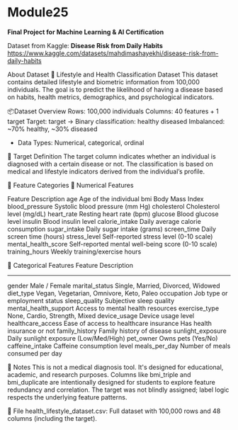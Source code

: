 # Module25
**Final Project for Machine Learning &amp; AI Certification**

Dataset from Kaggle: **Disease Risk from Daily Habits**
https://www.kaggle.com/datasets/mahdimashayekhi/disease-risk-from-daily-habits

About Dataset
🧠 Lifestyle and Health Classification Dataset
This dataset contains detailed lifestyle and biometric information from 100,000 individuals. The goal is to predict the likelihood of having a disease based on habits, health metrics, demographics, and psychological indicators.

📦Dataset Overview
Rows: 100,000 individuals
Columns: 40 features + 1 target
Target: target → Binary classification:
healthy
diseased
Imbalanced: ~70% healthy, ~30% diseased
- Data Types: Numerical, categorical, ordinal
  
🎯 Target Definition
The target column indicates whether an individual is diagnosed with a certain disease or not. The classification is based on medical and lifestyle indicators derived from the individual’s profile.

🧬 Feature Categories
🔢 Numerical Features

Feature	            Description
age	                Age of the individual
bmi	                Body Mass Index
blood_pressure	    Systolic blood pressure (mm Hg)
cholesterol	        Cholesterol level (mg/dL)
heart_rate	        Resting heart rate (bpm)
glucose	Blood       glucose level
insulin	Blood       insulin level
calorie_intake	    Daily average calorie consumption
sugar_intake	      Daily sugar intake (grams)
screen_time	        Daily screen time (hours)
stress_level	      Self-reported stress level (0-10 scale)
mental_health_score	Self-reported mental well-being score (0-10 scale)
training_hours	    Weekly training/exercise hours

🧩 Categorical Features
Feature	            Description
_____________________________________________________________
gender	            Male / Female
marital_status	    Single, Married, Divorced, Widowed
diet_type	          Vegan, Vegetarian, Omnivore, Keto, Paleo
occupation	        Job type or employment status
sleep_quality	      Subjective sleep quality
mental_health_support	Access to mental health resources
exercise_type	      None, Cardio, Strength, Mixed
device_usage	      Device usage level
healthcare_access	  Ease of access to healthcare insurance	Has health insurance or not
family_history	    Family history of disease
sunlight_exposure	  Daily sunlight exposure (Low/Med/High)
pet_owner	Owns pets (Yes/No)
caffeine_intake	    Caffeine consumption level
meals_per_day	      Number of meals consumed per day


📌 Notes
This is not a medical diagnosis tool. It's designed for educational, academic, and research purposes.
Columns like bmi_triple and bmi_duplicate are intentionally designed for students to explore feature redundancy and correlation.
The target was not blindly assigned; label logic respects the underlying feature patterns.

📂 File
health_lifestyle_dataset.csv: Full dataset with 100,000 rows and 48 columns (including the target).

